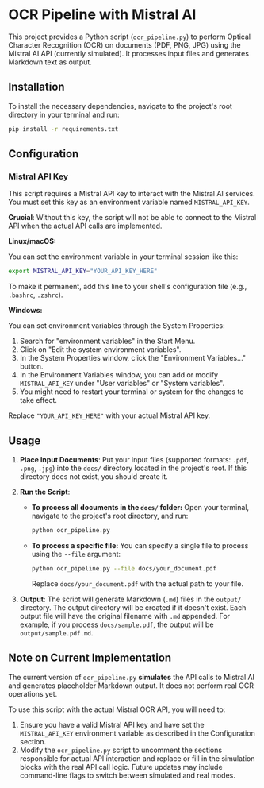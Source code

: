 # OCR Pipeline with Mistral AI

This project provides a Python script (`ocr_pipeline.py`) to perform Optical Character Recognition (OCR) on documents (PDF, PNG, JPG) using the Mistral AI API (currently simulated). It processes input files and generates Markdown text as output.

## Installation

To install the necessary dependencies, navigate to the project's root directory in your terminal and run:

```bash
pip install -r requirements.txt
```

## Configuration

### Mistral API Key

This script requires a Mistral API key to interact with the Mistral AI services. You must set this key as an environment variable named `MISTRAL_API_KEY`.

**Crucial**: Without this key, the script will not be able to connect to the Mistral API when the actual API calls are implemented.

**Linux/macOS:**

You can set the environment variable in your terminal session like this:

```bash
export MISTRAL_API_KEY="YOUR_API_KEY_HERE"
```

To make it permanent, add this line to your shell's configuration file (e.g., `.bashrc`, `.zshrc`).

**Windows:**

You can set environment variables through the System Properties:
1. Search for "environment variables" in the Start Menu.
2. Click on "Edit the system environment variables".
3. In the System Properties window, click the "Environment Variables..." button.
4. In the Environment Variables window, you can add or modify `MISTRAL_API_KEY` under "User variables" or "System variables".
5. You might need to restart your terminal or system for the changes to take effect.

Replace `"YOUR_API_KEY_HERE"` with your actual Mistral API key.

## Usage

1.  **Place Input Documents**: Put your input files (supported formats: `.pdf`, `.png`, `.jpg`) into the `docs/` directory located in the project's root. If this directory does not exist, you should create it.

2.  **Run the Script**:
    *   **To process all documents in the `docs/` folder:**
        Open your terminal, navigate to the project's root directory, and run:
        ```bash
        python ocr_pipeline.py
        ```
    *   **To process a specific file:**
        You can specify a single file to process using the `--file` argument:
        ```bash
        python ocr_pipeline.py --file docs/your_document.pdf
        ```
        Replace `docs/your_document.pdf` with the actual path to your file.

3.  **Output**:
    The script will generate Markdown (`.md`) files in the `output/` directory. The output directory will be created if it doesn't exist. Each output file will have the original filename with `.md` appended.
    For example, if you process `docs/sample.pdf`, the output will be `output/sample.pdf.md`.

## Note on Current Implementation

The current version of `ocr_pipeline.py` **simulates** the API calls to Mistral AI and generates placeholder Markdown output. It does not perform real OCR operations yet.

To use this script with the actual Mistral OCR API, you will need to:

1.  Ensure you have a valid Mistral API key and have set the `MISTRAL_API_KEY` environment variable as described in the Configuration section.
2.  Modify the `ocr_pipeline.py` script to uncomment the sections responsible for actual API interaction and replace or fill in the simulation blocks with the real API call logic. Future updates may include command-line flags to switch between simulated and real modes.
